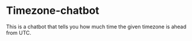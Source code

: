 # Timezone-chatbot
This is a chatbot that tells you how much time the given timezone is ahead from UTC.
